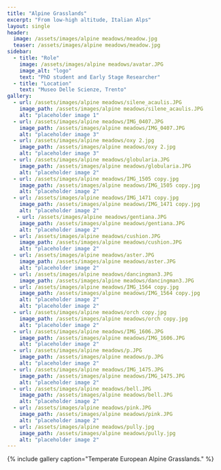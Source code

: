 ```yaml
---
title: "Alpine Grasslands"
excerpt: "From low-high altitude, Italian Alps"
layout: single
header:
  image: /assets/images/alpine meadows/meadow.jpg
  teaser: /assets/images/alpine meadows/meadow.jpg
sidebar:
  - title: "Role"
    image: /assets/images/alpine meadows/avatar.JPG
    image_alt: "logo"
    text: "PhD student and Early Stage Researcher"
  - title: "Location"
    text: "Museo Delle Scienze, Trento"
gallery:
  - url: /assets/images/alpine meadows/silene_acaulis.JPG
    image_path: /assets/images/alpine meadows/silene_acaulis.JPG
    alt: "placeholder image 1"
  - url: /assets/images/alpine meadows/IMG_0407.JPG
    image_path: /assets/images/alpine meadows/IMG_0407.JPG
    alt: "placeholder image 3"
  - url: /assets/images/alpine meadows/oxy 2.jpg
    image_path: /assets/images/alpine meadows/oxy 2.jpg
    alt: "placeholder image 3"  
  - url: /assets/images/alpine meadows/globularia.JPG
    image_path: /assets/images/alpine meadows/globularia.JPG
    alt: "placeholder image 2"
  - url: /assets/images/alpine meadows/IMG_1505 copy.jpg
    image_path: /assets/images/alpine meadows/IMG_1505 copy.jpg
    alt: "placeholder image 2"
  - url: /assets/images/alpine meadows/IMG_1471 copy.jpg
    image_path: /assets/images/alpine meadows/IMG_1471 copy.jpg
    alt: "placeholder image 2"
   - url: /assets/images/alpine meadows/gentiana.JPG
    image_path: /assets/images/alpine meadows/gentiana.JPG
    alt: "placeholder image 2"
  - url: /assets/images/alpine meadows/cushion.JPG
    image_path: /assets/images/alpine meadows/cushion.JPG
    alt: "placeholder image 2"
  - url: /assets/images/alpine meadows/aster.JPG
    image_path: /assets/images/alpine meadows/aster.JPG
    alt: "placeholder image 2"
  - url: /assets/images/alpine meadows/dancingman3.JPG
    image_path: /assets/images/alpine meadows/dancingman3.JPG
  - url: /assets/images/alpine meadows/IMG_1564 copy.jpg
    image_path: /assets/images/alpine meadows/IMG_1564 copy.jpg
    alt: "placeholder image 2"
    alt: "placeholder image 2"
  - url: /assets/images/alpine meadows/orch copy.jpg
    image_path: /assets/images/alpine meadows/orch copy.jpg
    alt: "placeholder image 2"
  - url: /assets/images/alpine meadows/IMG_1606.JPG
    image_path: /assets/images/alpine meadows/IMG_1606.JPG
    alt: "placeholder image 2"
  - url: /assets/images/alpine meadows/p.JPG
    image_path: /assets/images/alpine meadows/p.JPG
    alt: "placeholder image 2"
  - url: /assets/images/alpine meadows/IMG_1475.JPG
    image_path: /assets/images/alpine meadows/IMG_1475.JPG
    alt: "placeholder image 2"
  - url: /assets/images/alpine meadows/bell.JPG
    image_path: /assets/images/alpine meadows/bell.JPG
    alt: "placeholder image 2"
  - url: /assets/images/alpine meadows/pink.JPG
    image_path: /assets/images/alpine meadows/pink.JPG
    alt: "placeholder image 2"
  - url: /assets/images/alpine meadows/pully.jpg
    image_path: /assets/images/alpine meadows/pully.jpg
    alt: "placeholder image 2"  
---
```




{% include gallery caption="Temperate European Alpine Grasslands." %}

